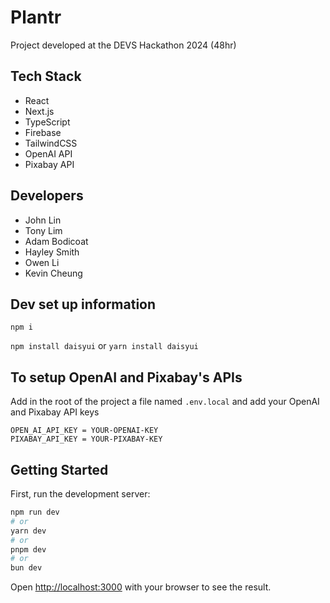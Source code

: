 # Plantr
Project developed at the DEVS Hackathon 2024 (48hr)

## Tech Stack
* React
* Next.js
* TypeScript
* Firebase
* TailwindCSS
* OpenAI API
* Pixabay API

## Developers
* John Lin
* Tony Lim
* Adam Bodicoat
* Hayley Smith
* Owen Li
* Kevin Cheung

## Dev set up information

`npm i`

`npm install daisyui`
or
`yarn install daisyui`

## To setup OpenAI and Pixabay's APIs
Add in the root of the project a file named `.env.local` and add your OpenAI and Pixabay API keys

```
OPEN_AI_API_KEY = YOUR-OPENAI-KEY
PIXABAY_API_KEY = YOUR-PIXABAY-KEY
```

## Getting Started

First, run the development server:

```bash
npm run dev
# or
yarn dev
# or
pnpm dev
# or
bun dev
```

Open [http://localhost:3000](http://localhost:3000) with your browser to see the result.

